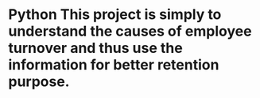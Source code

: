 # Python This project is simply to understand the causes of employee turnover and thus use the information for better retention purpose. 
